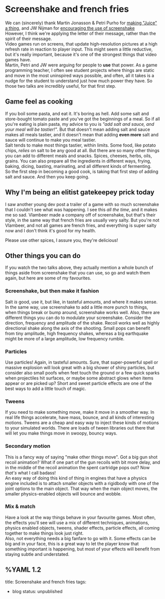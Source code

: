 # Screenshake and french fries

We can (sincerely) thank Martin Jonasson & Petri Purho for [making "Juice" a thing](https://www.youtube.com/watch?v=Fy0aCDmgnxg), and JW Nijman for [encouraging the use of screenshake](https://www.youtube.com/watch?v=AJdEqssNZ-U)   
However, I think we're applying the letter of their message, rather than the spirit of their message.  
Video games run on screens, that update high-resolution pictures at a high refresh rate in reaction to player input. This might seem a little reductive, but it's really important, because it's one of the strongest things that video games have.   
Martin, Petri and JW were arguing for people to **use** that power. As a game programming teacher, I often see student projects where things are static and move in the most uninspired ways possible, and often, all it takes is a nudge for the student to understand just how much power they have. So those two talks are incredibly useful, for that first step.   
   
## Game feel as cooking
If you boil some pasta, and eat it. It's boring as hell. Add some salt and store-bought tomato paste and you've got the beginnings of a meal. So if all you're eating is plain pasta, my advice to you is *"add salt and sauce, and your meal will be tastier!"*. But that doesn't mean adding salt and sauce makes all meals tastier, and it doesn't mean that adding **even more** salt and sauce will continue to make you meal tastier.  
Salt tends to make most things tastier, within limits. Some food, like potato chips, *relies* on salt to be any good at all. But there are so many other things you can add to different meals and snacks. Spices, cheeses, herbs, oils, grains. You can also prepare all the ingredients in different ways, frying, baking, dicing, basting, marinating, and all different kinds of fermenting.   
So the first step in becoming a good cook, is taking that first step of adding salt and sauce. And then you keep going.   
   
## Why I'm being an elitist gatekeepey prick today
I saw another young dev post a trailer of a game with so much screenshake that I couldn't see what was happening. I see this *all the time*, and it makes me so sad. Vlambeer made a company off of screenshake, but that's their style, in the same way that french fries are usually very salty. But you're not Vlambeer, and not all games are french fries, and everything is super salty now and I don't think it's good for my health.   
   
Please use other spices, I assure you, they're delicious!

## Other things you can do
If you watch the two talks above, they actually mention a whole bunch of things aside from screenshake that you can use, so go and watch them again, but here are some of my favourites.

### Screenshake, but then make it fashion
Salt *is* good, use it, but like, in tasteful amounts, and where it makes sense. In the same way, use screenshake to add a little more punch to things, when things break or bump around, screenshake works well. Also, there are different things you can do to modulate your screenshake. Consider the direction, frequency and amplitude of the shake. Recoil works well as highly directional shake along the axis of the shooting. Small pops can benefit from tiny amplitude, high frequency shakes, whereas a big earthquake might be more of a large amplitude, low frequency rumble.  

### Particles
Use particles! Again, in tasteful amounts. Sure, that super-powerful spell or massive explosion will look great with a big shower of shiny particles, but consider also small poofs when feet touch the ground or a few quick sparks when projectiles hit surfaces, or maybe some abstract glows when items appear or are picked up? Short and sweet particle effects are one of the best ways to add a little touch of magic.   

### Tweens
If you need to make something move, make it move in a smoother way. In real life things accelerate, have mass, bounce, and all kinds of interesting motions. Tweens are a cheap and easy way to inject these kinds of motions to your simulated worlds. There are loads of tween libraries out there that will let you make things move in swoopy, bouncy ways.

### Secondary motion
This is a fancy way of saying "make other things move". Got a big gun shot recoil animation? What if one part of the gun recoils with bit more delay, and in the middle of the recoil animation the spent cartridge pops out? Now *that's* what I call badass!   
An easy way of doing this kind of thing in engines that have a physics engine included is to attach smaller objects with a rigidbody with one of the joint options to the main object. That way when the main object moves, the smaller physics-enabled objects will bounce and wobble.

### Mix & match
Have a look at the way things behave in your favourite games. Most often, the effects you'll see will use a mix of different techniques, animations, physics enabled objects, tweens, shader effects, particle effects, all coming together to make things look just right.  
Also, not everything needs a big fanfare to go with it. Some effects can be big and in your face, this is a great way to let the player know that something important is happening, but most of your effects will benefit from staying subtle and understated.


%YAML 1.2
---
title: Screenshake and french fries
tags:
  - blog
status: unpublished